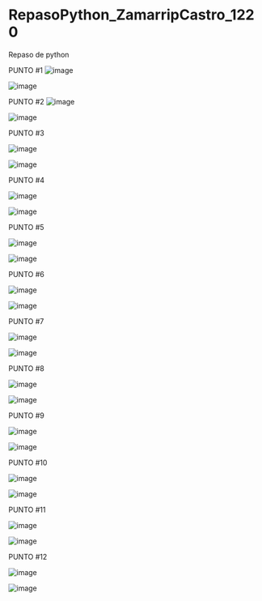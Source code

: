 # RepasoPython_ZamarripCastro_1220
Repaso de python

PUNTO #1
![image](https://github.com/user-attachments/assets/12166f84-1680-4fbd-82a3-aa38b4a016e4)

![image](https://github.com/user-attachments/assets/0795ea4b-558b-45a8-93f7-acef67639a0e)

PUNTO #2
![image](https://github.com/user-attachments/assets/b9a7514f-78c6-4b01-a3f7-92fe05e22950)

![image](https://github.com/user-attachments/assets/555cf2aa-1f5d-4425-8077-88ac11799da1)

PUNTO #3

![image](https://github.com/user-attachments/assets/7a631bcd-c3d8-4f76-bcf8-93ee15a17997)

![image](https://github.com/user-attachments/assets/01234c81-4a1e-476e-8681-bd20f89d6bc1)

PUNTO #4

![image](https://github.com/user-attachments/assets/2f911392-aca4-45da-8aa1-b36d77804257)

![image](https://github.com/user-attachments/assets/8374396e-5a2e-4042-acb7-5dce5ef49173)

PUNTO #5

![image](https://github.com/user-attachments/assets/9ccb1d92-63e4-4c49-a933-cdf7c8107888)

![image](https://github.com/user-attachments/assets/bddc5656-7d1c-41fe-93a2-bb69cad0f6b0)

PUNTO #6

![image](https://github.com/user-attachments/assets/3e384682-f117-4af8-956e-299e5aaa6592)

![image](https://github.com/user-attachments/assets/eb9c7c28-a44a-4fc5-ac11-6559c8ab57a8)

PUNTO #7 

![image](https://github.com/user-attachments/assets/ebbe9363-b043-4764-b6d1-bac4e909205c)

![image](https://github.com/user-attachments/assets/be688c2b-ab8e-4afd-a135-1dc6db0f58aa)

PUNTO #8

![image](https://github.com/user-attachments/assets/43e7bd88-2ca1-4f53-b4f4-52777b52cb4d)

![image](https://github.com/user-attachments/assets/f21d5a59-5b8d-45ae-908a-c315df839699)

PUNTO #9

![image](https://github.com/user-attachments/assets/6d709f31-8942-401b-8efa-ab9178c280b8)

![image](https://github.com/user-attachments/assets/39c4925c-f5cb-4acb-8d4c-3c8e6038101e)

PUNTO #10

![image](https://github.com/user-attachments/assets/d72130eb-14e9-45af-a1e0-c22b55cdfbf2)

![image](https://github.com/user-attachments/assets/6cb329bd-c964-4292-8a4a-13032dd631a9)

PUNTO #11

![image](https://github.com/user-attachments/assets/425f494e-6631-4148-bb36-feb13fb10611)

![image](https://github.com/user-attachments/assets/9aaef9b7-7a78-40b8-b5e5-5c686ee46728)

PUNTO #12

![image](https://github.com/user-attachments/assets/fd9b9e6c-2a91-46dc-a39d-d9866ba4fc09)

![image](https://github.com/user-attachments/assets/d4508e91-872d-4b54-b49d-7215b677c84e)




























